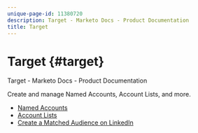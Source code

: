 ```yaml
---
unique-page-id: 11380720
description: Target - Marketo Docs - Product Documentation
title: Target
---
```


# Target {#target}

Target - Marketo Docs - Product Documentation

Create and manage Named Accounts, Account Lists, and more.

* [Named Accounts](target/named-accounts.md)
* [Account Lists](target/account-lists.md)
* [Create a Matched Audience on LinkedIn](target/create-a-matched-audience-on-linkedin.md)

